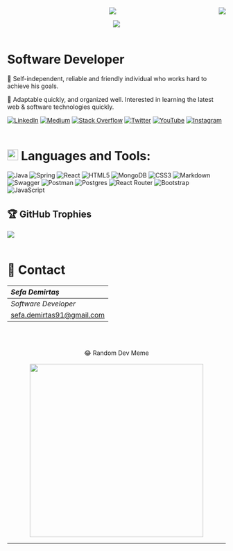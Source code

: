 


<br>
<p align="center"><img src="https://i.imgur.com/A6bWGFl.gif"/>
<img src="https://komarev.com/ghpvc/?username=tugsef&&style=plastics&&color=yellow" align="right"/> </p>


<p align="center">
 
  <img align="center" src="https://metrics.lecoq.io/tugsef"/>

</p>
  


<a href="https://www.animatedimages.org/cat-lines-562.htm"><img src="https://www.animatedimages.org/data/media/562/animated-line-image-0384.gif" border="0" alt="animated-line-image-0384" width="1920" height="2"/></a>
<a href="https://www.animatedimages.org/cat-lines-562.htm"><img src="https://www.animatedimages.org/data/media/562/animated-line-image-0384.gif" border="0" alt="animated-line-image-0384" width="1920" height="2"/></a>
# Software Developer

🙏 Self-independent, reliable and friendly individual who works hard to achieve his goals.

🚀 Adaptable quickly, and organized well. Interested in learning the latest web & software technologies quickly.
<p align="center">
 
<span align="center"> [![LinkedIn](https://img.shields.io/badge/LinkedIn-%230077B5.svg?logo=linkedin&logoColor=white)](https://linkedin.com/in/sefa-demirtaş-86b473230) [![Medium](https://img.shields.io/badge/Medium-12100E?logo=medium&logoColor=white)](https://medium.com/@tugsef) [![Stack Overflow](https://img.shields.io/badge/-Stackoverflow-FE7A16?logo=stack-overflow&logoColor=white)](https://stackoverflow.com/users/14768745) [![Twitter](https://img.shields.io/badge/Twitter-%231DA1F2.svg?logo=Twitter&logoColor=white)](https://twitter.com/SefaDemirtas91) [![YouTube](https://img.shields.io/badge/YouTube-%23FF0000.svg?logo=YouTube&logoColor=white)](https://youtube.com/@sefad.4331) [![Instagram](https://img.shields.io/badge/Instagram-%23E4405F.svg?logo=Instagram&logoColor=white)](https://instagram.com/sefademirtas944)
</span>
</p>






<a href="https://www.animatedimages.org/cat-lines-562.htm"><img src="https://www.animatedimages.org/data/media/562/animated-line-image-0384.gif" border="0" alt="animated-line-image-0384" width="1920" height="2"/></a>
<a href="https://www.animatedimages.org/cat-lines-562.htm"><img src="https://www.animatedimages.org/data/media/562/animated-line-image-0384.gif" border="0" alt="animated-line-image-0384" width="1920" height="2"/></a>

# <img src="https://media2.giphy.com/media/QssGEmpkyEOhBCb7e1/giphy.gif?cid=ecf05e47a0n3gi1bfqntqmob8g9aid1oyj2wr3ds3mg700bl&rid=giphy.gif" width ="25"><b> Languages and Tools:</b>

![Java](https://img.shields.io/badge/java-%23ED8B00.svg?style=for-the-badge&logo=java&logoColor=white) ![Spring](https://img.shields.io/badge/spring-%236DB33F.svg?style=for-the-badge&logo=spring&logoColor=white) ![React](https://img.shields.io/badge/react-%2320232a.svg?style=for-the-badge&logo=react&logoColor=%2361DAFB) ![HTML5](https://img.shields.io/badge/html5-%23E34F26.svg?style=for-the-badge&logo=html5&logoColor=white) ![MongoDB](https://img.shields.io/badge/MongoDB-%234ea94b.svg?style=for-the-badge&logo=mongodb&logoColor=white) ![CSS3](https://img.shields.io/badge/css3-%231572B6.svg?style=for-the-badge&logo=css3&logoColor=white) ![Markdown](https://img.shields.io/badge/markdown-%23000000.svg?style=for-the-badge&logo=markdown&logoColor=white) ![Swagger](https://img.shields.io/badge/-Swagger-%23Clojure?style=for-the-badge&logo=swagger&logoColor=white) ![Postman](https://img.shields.io/badge/Postman-FF6C37?style=for-the-badge&logo=postman&logoColor=white) ![Postgres](https://img.shields.io/badge/postgres-%23316192.svg?style=for-the-badge&logo=postgresql&logoColor=white) ![React Router](https://img.shields.io/badge/React_Router-CA4245?style=for-the-badge&logo=react-router&logoColor=white) ![Bootstrap](https://img.shields.io/badge/bootstrap-%23563D7C.svg?style=for-the-badge&logo=bootstrap&logoColor=white) ![JavaScript](https://img.shields.io/badge/javascript-%23323330.svg?style=for-the-badge&logo=javascript&logoColor=%23F7DF1E)
<a href="https://www.animatedimages.org/cat-lines-562.htm"><img src="https://www.animatedimages.org/data/media/562/animated-line-image-0384.gif" border="0" alt="animated-line-image-0384" width="1920" height="2"/></a>
<a href="https://www.animatedimages.org/cat-lines-562.htm"><img src="https://www.animatedimages.org/data/media/562/animated-line-image-0384.gif" border="0" alt="animated-line-image-0384" width="1920" height="2"/></a>

## 🏆 GitHub Trophies
![](https://github-profile-trophy.vercel.app/?username=tugsef&theme=chalk&no-frame=true&no-bg=true&margin-w=4)

<a href="https://www.animatedimages.org/cat-lines-562.htm"><img src="https://www.animatedimages.org/data/media/562/animated-line-image-0384.gif" border="0" alt="animated-line-image-0384" width="1920" height="2"/></a>
<a href="https://www.animatedimages.org/cat-lines-562.htm"><img src="https://www.animatedimages.org/data/media/562/animated-line-image-0384.gif" border="0" alt="animated-line-image-0384" width="1920" height="2"/></a>


# :e-mail: Contact
|***Sefa Demirtaş***|
|:-------------|
|*Software Developer*|
|sefa.demirtas91@gmail.com|
<br>


<br>
<p align="center">
  <span>😂 Random Dev Meme</span>
  <br/>
  <br/>
  
<img style="height: 400px" src='https://randommeme-five.vercel.app/' align="center"/> 

</p>


---


<!-- Proudly created with GPRM ( https://gprm.itsvg.in ) -->



